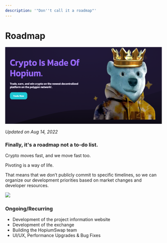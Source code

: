 ```yaml
---
description: '"Don''t call it a roadmap"'
---
```


# Roadmap



![](<.gitbook/assets/intro-header (2).png>)

_Updated on Aug 14, 2022_

### Finally, it's a roadmap not a to-do list.

Crypto moves fast, and we move fast too.

Pivoting is a way of life.

That means that we don’t publicly commit to specific timelines, so we can organize our development priorities based on market changes and developer resources.

![](<.gitbook/assets/coming-soon-neon-sign\_191108-233 (1).webp>)

### Ongoing/Recurring

* Development of the project information website
* Development of the exchange
* Building the HopiumSwap team
* UI/UX, Performance Upgrades & Bug Fixes
